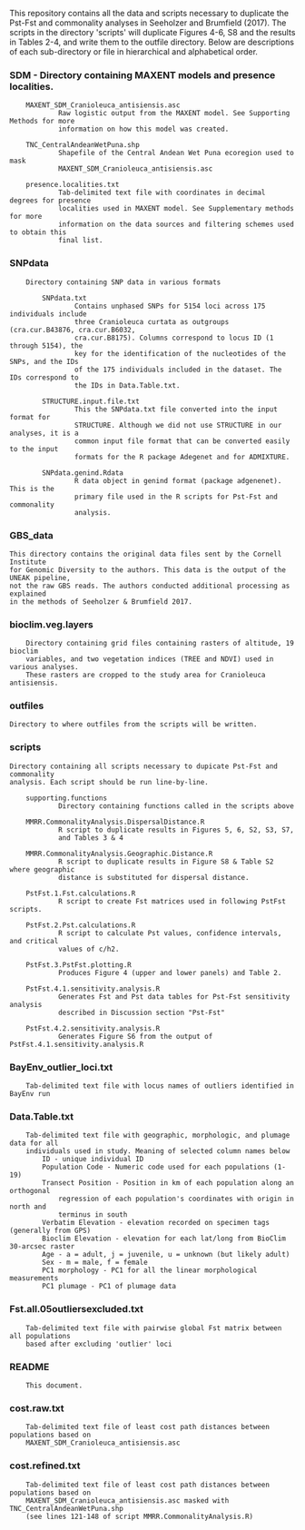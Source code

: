 This repository contains all the data and scripts necessary to duplicate the Pst-Fst and 
commonality analyses in Seeholzer and Brumfield (2017). The scripts in the directory 
'scripts' will duplicate Figures 4-6, S8 and the results in Tables 2-4, and write them to 
the outfile directory. Below are descriptions of each sub-directory or file in 
hierarchical and alphabetical order.




### SDM - Directory containing MAXENT models and presence localities.
		MAXENT_SDM_Cranioleuca_antisiensis.asc
				Raw logistic output from the MAXENT model. See Supporting Methods for more 
				information on how this model was created.
		
		TNC_CentralAndeanWetPuna.shp
				Shapefile of the Central Andean Wet Puna ecoregion used to mask 
				MAXENT_SDM_Cranioleuca_antisiensis.asc

		presence.localities.txt
				Tab-delimited text file with coordinates in decimal degrees for presence 
				localities used in MAXENT model. See Supplementary methods for more 
				information on the data sources and filtering schemes used to obtain this 
				final list. 

### SNPdata
		Directory containing SNP data in various formats
			
			SNPdata.txt
					Contains unphased SNPs for 5154 loci across 175 individuals include 
					three Cranioleuca curtata as outgroups (cra.cur.B43876, cra.cur.B6032, 
					cra.cur.B8175). Columns correspond to locus ID (1 through 5154), the 
					key for the identification of the nucleotides of the SNPs, and the IDs 
					of the 175 individuals included in the dataset. The IDs correspond to 
					the IDs in Data.Table.txt.

			STRUCTURE.input.file.txt
					This the SNPdata.txt file converted into the input format for 
					STRUCTURE. Although we did not use STRUCTURE in our analyses, it is a 
					common input file format that can be converted easily to the input 
					formats for the R package Adegenet and for ADMIXTURE.	

			SNPdata.genind.Rdata
					R data object in genind format (package adgenenet). This is the 
					primary file used in the R scripts for Pst-Fst and commonality 
					analysis.

### GBS_data
	This directory contains the original data files sent by the Cornell Institute 
	for Genomic Diversity to the authors. This data is the output of the UNEAK pipeline,
	not the raw GBS reads. The authors conducted additional processing as explained
	in the methods of Seeholzer & Brumfield 2017.


### bioclim.veg.layers
		Directory containing grid files containing rasters of altitude, 19 bioclim 
		variables, and two vegetation indices (TREE and NDVI) used in various analyses. 
		These rasters are cropped to the study area for Cranioleuca antisiensis.

### outfiles
	Directory to where outfiles from the scripts will be written.

### scripts
	Directory containing all scripts necessary to dupicate Pst-Fst and commonality 
	analysis. Each script should be run line-by-line.

		supporting.functions
				Directory containing functions called in the scripts above
		
		MMRR.CommonalityAnalysis.DispersalDistance.R
				R script to duplicate results in Figures 5, 6, S2, S3, S7, 
				and Tables 3 & 4
		
		MMRR.CommonalityAnalysis.Geographic.Distance.R
				R script to duplicate results in Figure S8 & Table S2 where geographic 
				distance is substituted for dispersal distance.
				
		PstFst.1.Fst.calculations.R
				R script to create Fst matrices used in following PstFst scripts.
		
		PstFst.2.Pst.calculations.R
				R script to calculate Pst values, confidence intervals, and critical
				values of c/h2.
		
		PstFst.3.PstFst.plotting.R
				Produces Figure 4 (upper and lower panels) and Table 2.
			
		PstFst.4.1.sensitivity.analysis.R
				Generates Fst and Pst data tables for Pst-Fst sensitivity analysis 
				described in Discussion section "Pst-Fst"

		PstFst.4.2.sensitivity.analysis.R
				Generates Figure S6 from the output of PstFst.4.1.sensitivity.analysis.R

### BayEnv_outlier_loci.txt
		Tab-delimited text file with locus names of outliers identified in BayEnv run

### Data.Table.txt
		Tab-delimited text file with geographic, morphologic, and plumage data for all 
		individuals used in study. Meaning of selected column names below
			ID - unique individual ID
			Population Code - Numeric code used for each populations (1-19) 
			Transect Position - Position in km of each population along an orthogonal
				regression of each population's coordinates with origin in north and 
				terminus in south
			Verbatim Elevation - elevation recorded on specimen tags (generally from GPS)
			Bioclim Elevation - elevation for each lat/long from BioClim 30-arcsec raster  
			Age - a = adult, j = juvenile, u = unknown (but likely adult)
			Sex - m = male, f = female
			PC1 morphology - PC1 for all the linear morphological measurements
			PC1 plumage - PC1 of plumage data

### Fst.all.05outliersexcluded.txt
		Tab-delimited text file with pairwise global Fst matrix between all populations 
		based after excluding 'outlier' loci

### README
		This document. 

### cost.raw.txt
		Tab-delimited text file of least cost path distances between populations based on 
		MAXENT_SDM_Cranioleuca_antisiensis.asc

### cost.refined.txt
		Tab-delimited text file of least cost path distances between populations based on 
		MAXENT_SDM_Cranioleuca_antisiensis.asc masked with TNC_CentralAndeanWetPuna.shp 
		(see lines 121-148 of script MMRR.CommonalityAnalysis.R)
		